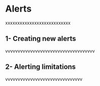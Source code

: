 # Alerts 
xxxxxxxxxxxxxxxxxxxxxxxxxxx


##	1- Creating new alerts
vvvvvvvvvvvvvvvvvvvvvvvvvvvvvvvvvvvv

##	2- Alerting limitations
vvvvvvvvvvvvvvvvvvvvvvvvvvvvvvv